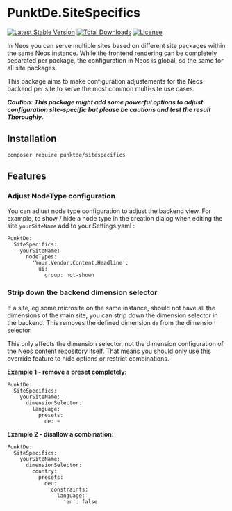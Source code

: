 # PunktDe.SiteSpecifics

[![Latest Stable Version](https://poser.pugx.org/punktDe/sitespecifics/v/stable)](https://packagist.org/packages/punktDe/sitespecifics) [![Total Downloads](https://poser.pugx.org/punktDe/sitespecifics/downloads)](https://packagist.org/packages/punktDe/sitespecifics) [![License](https://poser.pugx.org/punktDe/sitespecifics/license)](https://packagist.org/packages/punktDe/sitespecifics)

In Neos you can serve multiple sites based on different site packages within the same Neos instance. While the frontend rendering can be completely separated per package, the configuration in Neos is global, so the same for all site packages.


This package aims to make configuration adjustements for the Neos backend per site to serve the most common multi-site use cases.

***Caution: This package might add some powerful options to adjust configuration site-specific but please be cautions and test the result Thoroughly.***

## Installation

```
composer require punktde/sitespecifics
```

## Features

### Adjust NodeType configuration

You can adjust node type configuration to adjust the backend view. For example, to show / hide a node type in the creation dialog when editing the site `yourSiteName` add to your Settings.yaml :

```  
PunktDe:
  SiteSpecifics:
    yourSiteName:
      nodeTypes:
        'Your.Vendor:Content.Headline':
          ui:
            group: not-shown
```

### Strip down the backend dimension selector

If a site, eg some microsite on the same instance, should not have all the dimensions of the main site, you can strip down the dimension selector in the backend. This removes the defined dimension ``de`` from the dimension selector.

This only affects the dimension selector, not the dimension configuration of the Neos content repository itself. That means you should only use this override feature to hide options or restrict combinations.   

**Example 1 - remove a preset completely:**

```  
PunktDe:
  SiteSpecifics:
    yourSiteName:
      dimensionSelector:
        language:
          presets:
            de: ~
```

**Example 2 - disallow a combination:**

```
PunktDe:
  SiteSpecifics:
    yourSiteName:
      dimensionSelector:
        country:
          presets:
            deu:
              constraints:
                language:
                  'en': false
```
